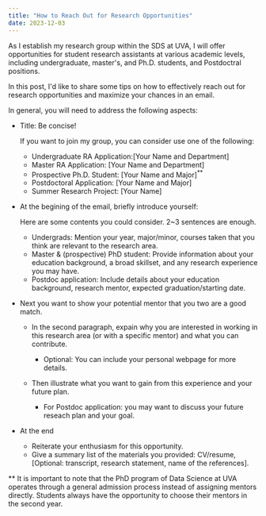 ```yaml
---
title: "How to Reach Out for Research Opportunities"
date: 2023-12-03
---
```


As I establish my research group within the SDS at UVA, I will offer opportunities for student research assistants at various academic levels, including undergraduate, master's, and Ph.D. students, and Postdoctral positions. 

In this post, I'd like to share some tips on how to effectively reach out for research opportunities and maximize your chances in an email. 

In general, you will need to address the following aspects:
* Title: Be concise!

   If you want to join my group, you can consider use one of the following:
  * Undergraduate RA Application:[Your Name and Department]
  * Master RA Application: [Your Name and Department]
  * Prospective Ph.D. Student: [Your Name and Major]<sup>**</sup>
  * Postdoctoral Application: [Your Name and Major]
  * Summer Research Project: [Your Name]

* At the begining of the email, briefly introduce yourself:
  
  Here are some contents you could consider. 2~3 sentences are enough.
  * Undergrads: Mention your year, major/minor, courses taken that you think are relevant to the research area.
  * Master & (prospective) PhD student: Provide information about your education background, a broad skillset, and any research experience you may have.
  * Postdoc application: Include details about your education background, research mentor, expected graduation/starting date.

* Next you want to show your potential mentor that you two are a good match.
  * In the second paragraph, expain why you are interested in working in this research area (or with a specific mentor) and what you can contribute.
     * Optional: You can include your personal webpage for more details.
   
  * Then illustrate what you want to gain from this experience and your future plan.
     * For Postdoc application: you may want to discuss your future reseach plan and your goal.

* At the end
  * Reiterate your enthusiasm for this opportunity.
  * Give a summary list of the materials you provided: CV/resume, [Optional: transcript, research statement, name of the references].

** It is important to note that the PhD program of Data Science at UVA operates through a general admission process instead of assigning mentors directly. Students always have the opportunity to choose their mentors in the second year. 
